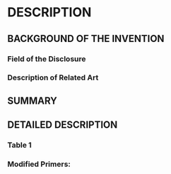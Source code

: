# DESCRIPTION

## BACKGROUND OF THE INVENTION

### Field of the Disclosure

### Description of Related Art

## SUMMARY

## DETAILED DESCRIPTION

### Table 1

### Modified Primers:

